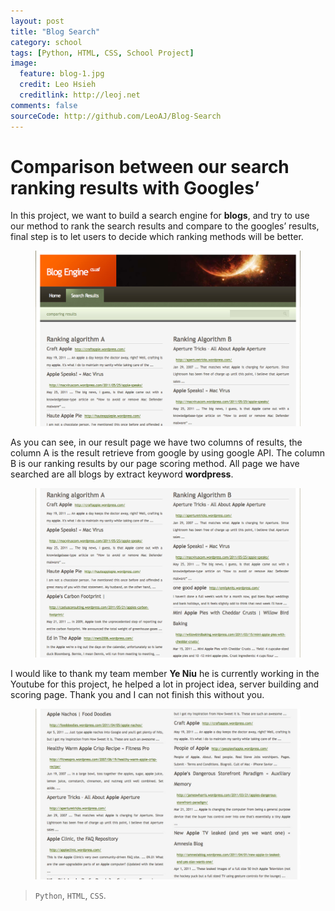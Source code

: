 ```yaml
---
layout: post
title: "Blog Search"
category: school
tags: [Python, HTML, CSS, School Project]
image:
  feature: blog-1.jpg
  credit: Leo Hsieh
  creditlink: http://leoj.net
comments: false
sourceCode: http://github.com/LeoAJ/Blog-Search
---
```


# Comparison between our search ranking results with Googles’

In this project, we want to build a search engine for **blogs**, and try to use our method to rank the search results and compare to the googles’ results, final step is to let users to decide which ranking methods will be better.

<figure>
  <a href="/images/blog-2.jpg"><img class="borderFrame" src="/images/blog-2.jpg"></a>
</figure>

As you can see, in our result page we have two columns of results, the column A is the result retrieve from google by using google API. The column B is our ranking results by our page scoring method. All page we have searched are all blogs by extract keyword **wordpress**.

<figure>
  <a href="/images/blog-3.jpg"><img class="borderFrame" src="/images/blog-3.jpg"></a>
</figure>

I would like to thank my team member **Ye Niu** he is currently working in the Youtube for this project, he helped a lot in project idea, server building and scoring page. Thank you and I can not finish this without you.

<figure>
  <a href="/images/blog-4.jpg"><img class="borderFrame" src="/images/blog-4.jpg"></a>
</figure>

> `Python`, `HTML`, `CSS`.